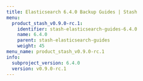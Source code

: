 ```yaml
---
title: Elasticsearch 6.4.0 Backup Guides | Stash
menu:
  product_stash_v0.9.0-rc.1:
    identifier: stash-elasticsearch-guides-6.4.0
    name: 6.4.0
    parent: stash-elasticsearch-guides
    weight: 45
menu_name: product_stash_v0.9.0-rc.1
info:
  subproject_version: 6.4.0
  version: v0.9.0-rc.1
---
```


